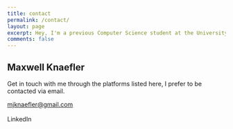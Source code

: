 ```yaml
---
title: contact
permalink: /contact/
layout: page
excerpt: Hey, I'm a previous Computer Science student at the University of California, Los Angeles. I am currently seeking a full-time software developer position and am open to work opportunities.
comments: false
---
```

<h2>
Maxwell Knaefler
</h2>
Get in touch with me through the platforms listed here, I prefer to be contacted via email.

<a href = "mailto:mjknaefler@gmail.com">mjknaefler@gmail.com</a><br />
<br />
<a herf = "https://www.linkedin.com/in/knaefler/">LinkedIn</a>

